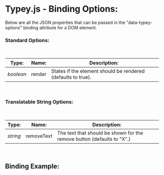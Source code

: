 # Typey.js - Binding Options:

Below are all the JSON properties that can be passed in the "data-typey-options" binding attribute for a DOM element.


### Standard Options:
<br/>

| Type: | Name: | Description: |
| --- | --- | --- |
| *boolean* | render | States if the element should be rendered (defaults to true). |
<br/>


### Translatable String Options:
<br/>

| Type: | Name: | Description: |
| --- | --- | --- |
| *string* | removeText | The text that should be shown for the remove button (defaults to "X".) |

<br>


## Binding Example:

```markdown
```